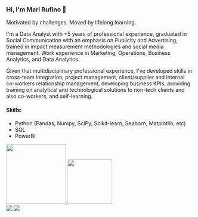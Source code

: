 ### Hi, I'm Mari Rufino 👋


Motivated by challenges. Moved by lifelong learning.

I'm a Data Analyst with +5 years of professional experience, graduated in Social Communication with an emphasis on Publicity and Advertising, trained in impact measurement methodologies and social media management. Work experience in Marketing, Operations, Business Analytics, and Data Analytics.

Given that multidisciplinary professional experience, I've developed skills in cross-team integration, project management, client/supplier and internal co-workers relationship management, developing business KPIs, providing training on analytical and technological solutions to non-tech clients and also co-workers, and self-learning.

#### Skills:
- Python (Pandas, Numpy, SciPy, Scikit-learn, Seaborn, Matplotlib, etc)
- SQL
- PowerBi

<div>
  <a href="https://github.com/mari-rufino-g">
  <img height="160em" src="https://github-readme-stats.vercel.app/api?username=mari-rufino-g&show_icons=true&theme=dracula&include_all_commits=true&count_private=true"/>
  <img height="120em" src="https://github-readme-stats.vercel.app/api/top-langs/?username=mari-rufino-g&layout=compact&langs_count=7&theme=dracula"/>
    
<div> 
  <a href = "mailto:mari.rufino@gmail.com"><img src="https://img.shields.io/badge/-Gmail-%23333?style=for-the-badge&logo=gmail&logoColor=white" target="_blank"></a>
  <a href="https://www.linkedin.com/in/mariana-rufino-g/" target="_blank"><img src="https://img.shields.io/badge/-LinkedIn-%230077B5?style=for-the-badge&logo=linkedin&logoColor=white" target="_blank"></a> 
<!--
**mari-rufino-g/mari-rufino-g** is a ✨ _special_ ✨ repository because its `README.md` (this file) appears on your GitHub profile.

Here are some ideas to get you started:

